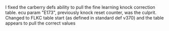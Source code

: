 I fixed the carberry defs ability to pull the fine learning knock correction table. ecu param "E173", previously knock reset counter, was the culprit. Changed to FLKC table start (as defined in standard def v370) and the table appears to pull the correct values
